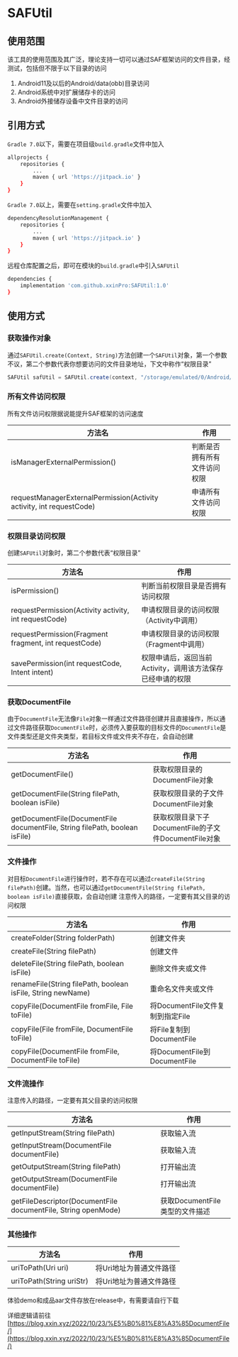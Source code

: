 SAFUtil
===============

## 使用范围

该工具的使用范围及其广泛，理论支持一切可以通过SAF框架访问的文件目录，经测试，包括但不限于以下目录的访问

1. Android11及以后的Android/data(obb)目录访问
2. Android系统中对扩展储存卡的访问
3. Android外接储存设备中文件目录的访问

## 引用方式

`Gradle 7.0`以下，需要在项目级`build.gradle`文件中加入

```sh
allprojects {
    repositories {
        ...
        maven { url 'https://jitpack.io' }
    }
}
```

`Gradle 7.0`以上，需要在`setting.gradle`文件中加入

```sh
dependencyResolutionManagement {
	repositories {
		...
		maven { url 'https://jitpack.io' }
	}
}
```

远程仓库配置之后，即可在模块的`build.gradle`中引入`SAFUtil`

```sh
dependencies {
    implementation 'com.github.xxinPro:SAFUtil:1.0'
}
```

## 使用方式

### 获取操作对象

通过`SAFUtil.create(Context, String)`方法创建一个`SAFUtil`对象，第一个参数不议，第二个参数代表你想要访问的文件目录地址，下文中称作“权限目录”

```java
SAFUtil safUtil = SAFUtil.create(context, "/storage/emulated/0/Android/data/com.test.folder");
```

### 所有文件访问权限

所有文件访问权限据说能提升SAF框架的访问速度

| 方法名                                                                  | 作用             |
|----------------------------------------------------------------------|----------------|
| isManagerExternalPermission()                                        | 判断是否拥有所有文件访问权限 |
| requestManagerExternalPermission(Activity activity, int requestCode) | 申请所有文件访问权限     |

### 权限目录访问权限

创建`SAFUtil`对象时，第二个参数代表“权限目录”

| 方法名                                                   | 作用                                |
|-------------------------------------------------------|-----------------------------------|
| isPermission()                                        | 判断当前权限目录是否拥有访问权限                  |
| requestPermission(Activity activity, int requestCode) | 申请权限目录的访问权限（Activity中调用）          |
| requestPermission(Fragment fragment, int requestCode) | 申请权限目录的访问权限（Fragment中调用）          |
| savePermission(int requestCode, Intent intent)        | 权限申请后，返回当前Activity，调用该方法保存已经申请的权限 |

### 获取DocumentFile

由于`DocumentFile`无法像`File`对象一样通过文件路径创建并且直接操作，所以通过文件路径获取`DocumentFile`时，必须传入要获取的目标文件的`DocumentFile`是文件类型还是文件夹类型，若目标文件或文件夹不存在，会自动创建

| 方法名                                                                         | 作用                                     |
|-----------------------------------------------------------------------------|----------------------------------------|
| getDocumentFile()                                                           | 获取权限目录的DocumentFile对象                  |
| getDocumentFile(String filePath, boolean isFile)                            | 获取权限目录的子文件DocumentFile对象               |
| getDocumentFile(DocumentFile documentFile, String filePath, boolean isFile) | 获取权限目录下子DocumentFile的子文件DocumentFile对象 |

### 文件操作

对目标`DocumentFile`进行操作时，若不存在可以通过`createFile(String filePath)`创建。当然，也可以通过`getDocumentFile(String filePath, boolean isFile)`直接获取，会自动创建
注意传入的路径，一定要有其父目录的访问权限

| 方法名                                                         | 作用                         |
|-------------------------------------------------------------|----------------------------|
| createFolder(String folderPath)                             | 创建文件夹                      |
| createFile(String filePath)                                 | 创建文件                       |
| deleteFile(String filePath, boolean isFile)                 | 删除文件夹或文件                   |
| renameFile(String filePath, boolean isFile, String newName) | 重命名文件夹或文件                  |
| copyFile(DocumentFile fromFile, File toFile)                | 将DocumentFile文件复制到指定File   |
| copyFile(File fromFile, DocumentFile toFile)                | 将File复制到DocumentFile       |
| copyFile(DocumentFile fromFile, DocumentFile toFile)        | 将DocumentFile到DocumentFile |

### 文件流操作

注意传入的路径，一定要有其父目录的访问权限

| 方法名                                                           | 作用                    |
|---------------------------------------------------------------|-----------------------|
| getInputStream(String filePath)                               | 获取输入流                 |
| getInputStream(DocumentFile documentFile)                     | 获取输入流                 |
| getOutputStream(String filePath)                              | 打开输出流                 |
| getOutputStream(DocumentFile documentFile)                    | 打开输出流                 |
| getFileDescriptor(DocumentFile documentFile, String openMode) | 获取DocumentFile类型的文件描述 |

### 其他操作

| 方法名                      | 作用            |
|--------------------------|---------------|
| uriToPath(Uri uri)       | 将Uri地址为普通文件路径 |
| uriToPath(String uriStr) | 将Uri地址为普通文件路径 |


体验demo和成品aar文件存放在release中，有需要请自行下载

详细逻辑请前往[https://blog.xxin.xyz/2022/10/23/%E5%B0%81%E8%A3%85DocumentFile/](https://blog.xxin.xyz/2022/10/23/%E5%B0%81%E8%A3%85DocumentFile/)


